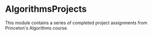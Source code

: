 # AlgorithmsProjects

This module contains a series of completed project assignments from Princeton's Algorithms course.
